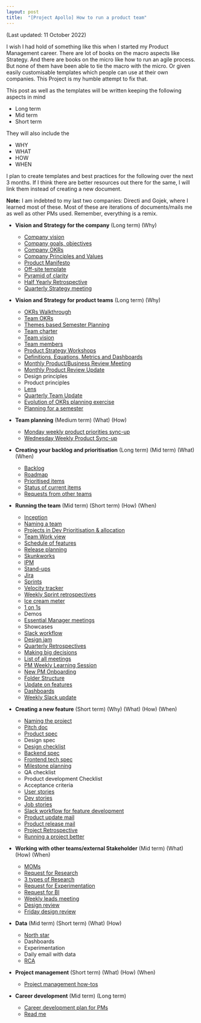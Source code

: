 ```yaml
---
layout: post
title:  "[Project Apollo] How to run a product team"
---
```


(Last updated: 11 October 2022)

I wish I had hold of something like this when I started my Product Management career. There are lot of books on the macro aspects like Strategy. And there are books on the micro like how to run an agile process. But none of them have been able to tie the macro with the micro. Or given easily customisable templates which people can use at their own companies. This Project is my humble attempt to fix that.


This post as well as the templates will be written keeping the following aspects in mind
- Long term
- Mid term
- Short term

They will also include the
- WHY
- WHAT
- HOW
- WHEN

I plan to create templates and best practices for the following over the next 3 months. If I think there are better resources out there for the same, I will link them instead of creating a new document.

**Note:** I am indebted to my last two companies: Directi and Gojek, where I learned most of these. Most of these are iterations of documents/mails me as well as other PMs used. Remember, everything is a remix.

- **Vision and Strategy for the company** (Long term) (Why)
  - [Company vision](https://manassaloi.com/2020/05/10/vision-mission.html)
  - [Company goals, objectives](https://manassaloi.com/2020/05/10/vision-mission.html)
  - [Company OKRs](https://manassaloi.com/2020/05/10/vision-mission.html)
  - [Company Principles and Values](https://docs.google.com/document/d/1JjBP6ytS5wOaYa2jKslf2MtA-WGqHvgdmacOxZDZahY/edit?usp=sharing)
  - [Product Manifesto](https://svpg.com/the-product-manifesto/)
  - [Off-site template](https://coda.io/@clairehughesjohnson/claires-offsite-toolkit)
  - [Pyramid of clarity](https://wavelength.asana.com/pyramid-clarity-strategic-alignment/)
  - [Half Yearly Retrospective](https://manassaloi.com/2020/03/29/retrospectives.html)
  - [Quarterly Strategy meeting](https://medium.com/@gibsonbiddle/how-to-run-a-quarterly-product-strategy-meeting-a-board-meeting-for-product-3a14c4d53d1b)

- **Vision and Strategy for product teams** (Long term) (Why)
  - [OKRs Walkthrough](https://docs.google.com/document/d/1PzCs49z4rBNKjcYy975L5XkQD_iPLcu3eLHt74hBe1k/edit?usp=sharing)
  - [Team OKRs](https://docs.google.com/document/d/1kc68s8PD6ImoFwzAxo3Bi3JUk58UIgewggiQ_ckx9Fw/edit?usp=sharing)
  - [Themes based Semester Planning](https://docs.google.com/document/d/1DszNh1PTsSfYaO7o7tiIftSqaLjorrB5RQqptGlwcZ8/edit?usp=sharing)
  - [Team charter](https://docs.google.com/document/d/1Ssdq_GLyPFsxITzRfRR6aV3JErB3_VFsBhUmOj_4H0M/edit?usp=sharing)
  - [Team vision](https://docs.google.com/document/d/1Ssdq_GLyPFsxITzRfRR6aV3JErB3_VFsBhUmOj_4H0M/edit?usp=sharing)
  - [Team members](https://docs.google.com/spreadsheets/d/1FbGVvFG4bPkazM-7AJb4Ukjv7X4Ho8oZStT1lJX23sI/edit#gid=1287724253)
  - [Product Strategy Workshops](https://www.departmentofproduct.com/blog/how-to-run-product-strategy-workshops/)
  - [Definitions, Equations, Metrics and Dashboards](https://docs.google.com/document/d/1PygKV-_ThyWOW95ODefQrwYtQAfGO1yjD4x-8C0O3Uo/edit?usp=sharing)
  - [Monthly Product/Business Review Meeting](https://docs.google.com/document/d/1PzCs49z4rBNKjcYy975L5XkQD_iPLcu3eLHt74hBe1k/edit?usp=sharing)
  - [Monthly Product Review Update](https://docs.google.com/document/d/1VN5dv78EQwJkm3xhZP765tyXdTqEViVcaPVqB10m1OY/edit?usp=sharing)
  - Design principles
  - Product principles
  - [Lens](https://manassaloi.com/2021/10/03/lens.html)
  - [Quarterly Team Update](https://docs.google.com/document/d/1OA3PORhM8dYu9yuM1bwNkJYWvtEjizoDhioo8Hq59ic/edit?usp=sharing)
  - [Evolution of OKRs planning exercise](https://manassaloi.com/2021/07/04/okrs-planning-evolution.html)
  - [Planning for a semester](https://manassaloi.com/2021/12/18/plan-2022.html)


- **Team planning** (Medium term) (What) (How)
  - [Monday weekly product priorities sync-up](https://docs.google.com/document/d/1s_ejLtOuOU2cwW2qcVbMlNxmJIm61I8V7zpHcKGN1Ow/edit?usp=sharing)
  - [Wednesday Weekly Product Sync-up](https://docs.google.com/document/d/1fw93-oEYzzuDcsagZJjYM7Xu3bySbd1ilnOI98ybRfM/edit?usp=sharing)

- **Creating your backlog and prioritisation** (Long term) (Mid term) (What) (When)
  - [Backlog](https://docs.google.com/spreadsheets/d/1FbGVvFG4bPkazM-7AJb4Ukjv7X4Ho8oZStT1lJX23sI/edit#gid=192262272)
  - [Roadmap](https://manassaloi.com/2022/05/13/roadmap.html)
  - [Prioritised items](https://docs.google.com/spreadsheets/d/1FbGVvFG4bPkazM-7AJb4Ukjv7X4Ho8oZStT1lJX23sI/edit#gid=192262272)
  - [Status of current items](https://docs.google.com/spreadsheets/d/1FbGVvFG4bPkazM-7AJb4Ukjv7X4Ho8oZStT1lJX23sI/edit#gid=1191664602)
  - [Requests from other teams](https://docs.google.com/spreadsheets/d/1WFl2ti233N3qelwGcKM04rIAinW2sFzJjrqjmribrRI/edit?usp=sharing)

- **Running the team** (Mid term) (Short term) (How) (When)
  - [Inception](https://docs.google.com/document/d/1tBV3s2_5xV9k9fiBeVRl5-JSBQURJdLRJwJsOSSedXI/edit?usp=sharing)
  - [Naming a team](https://docs.google.com/document/d/14qbeZ-hkE55YagqXNLLtw36MCAcFKQEj08DgfMP_W8g/edit?usp=sharing)
  - [Projects in Dev Prioritisation & allocation](https://docs.google.com/spreadsheets/d/1FbGVvFG4bPkazM-7AJb4Ukjv7X4Ho8oZStT1lJX23sI/edit#gid=642287720)
  - [Team Work view](https://docs.google.com/spreadsheets/d/1FbGVvFG4bPkazM-7AJb4Ukjv7X4Ho8oZStT1lJX23sI/edit#gid=203120845)
  - [Schedule of features](https://docs.google.com/spreadsheets/d/1FbGVvFG4bPkazM-7AJb4Ukjv7X4Ho8oZStT1lJX23sI/edit#gid=492432612)
  - [Release planning](https://docs.google.com/spreadsheets/d/1FbGVvFG4bPkazM-7AJb4Ukjv7X4Ho8oZStT1lJX23sI/edit#gid=492432612)
  - [Skunkworks](https://docs.google.com/spreadsheets/d/1FbGVvFG4bPkazM-7AJb4Ukjv7X4Ho8oZStT1lJX23sI/edit?usp=sharing)
  - [IPM](https://manassaloi.com/2020/05/01/running-IPM.html)
  - [Stand-ups](https://manassaloi.com/2020/05/01/running-IPM.html)
  - [Jira](https://manassaloi.com/2020/05/01/running-IPM.html)
  - [Sprints](https://manassaloi.com/2020/05/01/running-IPM.html)
  - [Velocity tracker](https://docs.google.com/spreadsheets/d/1FbGVvFG4bPkazM-7AJb4Ukjv7X4Ho8oZStT1lJX23sI/edit#gid=1212677191)
  - [Weekly Sprint retrospectives](https://manassaloi.com/2020/03/29/retrospectives.html)
  - [Ice cream meter](https://docs.google.com/spreadsheets/d/1FbGVvFG4bPkazM-7AJb4Ukjv7X4Ho8oZStT1lJX23sI/edit#gid=19952379)
  - [1 on 1s](https://manassaloi.com/2020/01/28/one-on-ones.html)
  - Demos
  - [Essential Manager meetings](https://github.com/ajahne/essential-manager-meetings/tree/master/templates)
  - Showcases
  - [Slack workflow](https://manassaloi.com/2020/05/03/slack-workflow.html)
  - [Design jam](https://manassaloi.com/2020/03/04/design-jam.html)
  - [Quarterly Retrospectives](https://manassaloi.com/2020/03/29/retrospectives.html)
  - [Making big decisions](https://manassaloi.com/2020/04/29/decision-making.html)
  - [List of all meetings](https://manassaloi.com/2020/05/28/all-my-meetings.html)
  - [PM Weekly Learning Session](https://manassaloi.com/2021/08/07/growth-mindset-sessions.html)
  - [New PM Onboarding](https://docs.google.com/spreadsheets/d/1nmiiI36JARS_xufVTbUOXQGtVYCHyNxg5zKhKmVCwlQ/edit?usp=sharing)
  - [Folder Structure](https://docs.google.com/document/d/1OJmggtFK7Iqmou5NNCusZyChSRMBzRCU3F3RCfk9sVM/edit?usp=sharing)
  - [Update on features](https://manassaloi.com/2021/03/09/slack-update.html)
  - [Dashboards](https://manassaloi.com/2022/08/01/dashboards-expectations.html)
  - [Weekly Slack update](https://manassaloi.com/2022/10/11/last-week.html)

- **Creating a new feature** (Short term) (Why) (What) (How) (When)
  - [Naming the project](https://docs.google.com/document/d/14qbeZ-hkE55YagqXNLLtw36MCAcFKQEj08DgfMP_W8g/edit?usp=sharing)
  - [Pitch doc](https://docs.google.com/document/d/1ez5NflYwy9DxhAXzg2AA2p0eMLVWg3QgxHatg3Td1zA/edit?usp=sharing)
  - [Product spec](https://manassaloi.com/2020/01/23/product-spec-twitter-messages.html)
  - Design spec
  - [Design checklist](https://docs.google.com/document/d/1UxJcHr0PlZHecmuWKfaLSApvhNO3EK04vuNoA7WzYjo/edit?usp=sharing)
  - [Backend spec](https://docs.google.com/document/d/1CB33dYpiK6JrgJl7_swlPUFz-Y-St8E9GnpuzzohdbY/edit?usp=sharing)
  - [Frontend tech spec](https://docs.google.com/document/d/1RvslTOIHBHknK54ftASaHcFEnK4ytueJ5_4jCjvDZkg/edit?usp=sharing)
  - [Milestone planning](https://docs.google.com/document/d/1CB33dYpiK6JrgJl7_swlPUFz-Y-St8E9GnpuzzohdbY/edit?usp=sharing)
  - QA checklist
  - Product development Checklist
  - Acceptance criteria
  - [User stories](https://docs.google.com/document/d/1sUX-sm5qZ474PCQQUpvdi3lvvmWPluqHOyfXz3xKL2M/edit#heading=h.b2fqwtvw6ni5)
  - [Dev stories](https://docs.google.com/document/d/1RvslTOIHBHknK54ftASaHcFEnK4ytueJ5_4jCjvDZkg/edit?usp=sharing)
  - [Job stories](https://www.intercom.com/blog/accidentally-invented-job-stories/)
  - [Slack workflow for feature development](https://docs.google.com/document/d/1UZAriJVJuWvm_Q3hfxuaaoowGsMropJTLgjilfpCqoE/edit?usp=sharing)
  - [Product update mail](https://manassaloi.com/2020/03/28/sending-product-update-mail.html)
  - [Product release mail](https://manassaloi.com/2020/03/28/sending-product-update-mail.html)
  - [Project Retrospective](https://manassaloi.com/2020/03/29/retrospectives.html)
  - [Running a project better](https://manassaloi.com/2021/05/04/running-project-better.html)

- **Working with other teams/external Stakeholder** (Mid term) (What) (How) (When)
  - [MOMs](https://manassaloi.com/2020/03/22/mom-update.html)
  - [Request for Research](https://docs.google.com/document/d/1cgRmcLuN7DEmU6QK42kwbjx486nef3LRR3Y0ia7kPVk/edit?usp=sharing)
  - [3 types of Research](https://manassaloi.com/2020/12/07/research.html)
  - [Request for Experimentation](https://docs.google.com/document/d/1VRKPa29HHHGqFsFEPqPUthg2955A_BAzzbDuVFKyPmU/edit?usp=sharing)
  - [Request for BI](https://docs.google.com/document/d/163Pl7T0bbaA8cQN2xGOVuRT0RIamGS9NJB6p4oQU-ks/edit?usp=sharing)
  - [Weekly leads meeting](https://docs.google.com/document/d/1fNP99sdptJRa8hPdbysoSyg3-hcZkJJThuISbLz3Y98/edit?usp=sharing)
  - [Design review](https://manassaloi.com/2020/05/02/design-reviews.html)
  - [Friday design review](https://manassaloi.com/2021/08/06/friday-design-review.html)

- **Data** (Mid term) (Short term) (What) (How)
  - [North star](https://future.a16z.com/north-star-metrics/)
  - Dashboards
  - Experimentation
  - Daily email with data
  - [RCA](https://manassaloi.com/2018/04/12/help-our-numbers-went-down-yesterday.html)

- **Project management** (Short term) (What) (How) (When)
  - [Project management how-tos](https://manassaloi.com/2020/04/26/rules-project-management.html)

- **Career development** (Mid term) (Long term)
  - [Career development plan for PMs](https://manassaloi.com/2020/05/11/career-dev-plan.html)
  - [Read me](https://www.notion.so/Manager-s-Readmes-b3a5b7b791fe4e86a69bbdeaeda00ee2)
